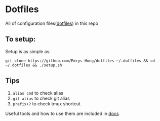 # Dotfiles
All of configuration files([dotfiles](http://dotfiles.github.io/)) in this repo

## To setup:
Setup is as simple as:
```
git clone https://github.com/Emrys-Hong/dotfiles ~/.dotfiles && cd ~/.dotfiles && ./setup.sh
```


## Tips 
1. `alias cmd` to check alias
2. `git alias` to check git alias
3. `prefix+?` to check tmux shortcut

Useful tools and how to use them are included in [docs](docs/)
